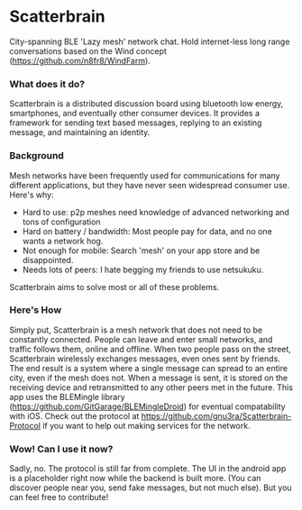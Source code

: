# Scatterbrain
City-spanning BLE 'Lazy mesh' network chat. Hold internet-less long range conversations based on
the Wind concept (https://github.com/n8fr8/WindFarm).

### What does it do?
Scatterbrain is a distributed discussion board using bluetooth low energy, smartphones, and
eventually other consumer devices. It provides a framework for sending text based messages,
replying to an existing message, and maintaining an identity.

### Background
Mesh networks have been frequently used for communications for many different applications,
but they have never seen widespread consumer use. Here's why:

- Hard to use: p2p meshes need knowledge of advanced networking and tons of configuration
- Hard on battery / bandwidth: Most people pay for data, and no one wants a network hog.
- Not enough for mobile: Search 'mesh' on your app store and be disappointed.
- Needs lots of peers: I hate begging my friends to use netsukuku.

Scatterbrain aims to solve most or all of these problems. 

### Here's How
Simply put, Scatterbrain is a mesh network that does not need to be constantly connected. 
People can leave and enter small networks, and traffic follows them, online and offline. 
When two people pass on the street, Scatterbrain wirelessly exchanges messages, even ones 
sent by friends. The end result is a system where a single message can spread to an entire city, 
even if the mesh does not. When a message is sent, it is stored on the receiving device and
retransmitted to any other peers met in the future. This app uses the BLEMingle library (https://github.com/GitGarage/BLEMingleDroid) for eventual compatability with iOS.
Check out the protocol at https://github.com/gnu3ra/Scatterbrain-Protocol if you want to help out making services for the network.

### Wow! Can I use it now?
Sadly, no. The protocol is still far from complete. The UI in the android app is a placeholder
right now while the backend is built more. (You can
discover people near you, send fake messages, but not much else). But you can feel
free to contribute!

